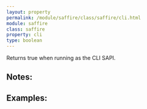 ```yaml
---
layout: property
permalink: /module/saffire/class/saffire/cli.html
module: saffire
class: saffire
property: cli
type: boolean
---
```


Returns true when running as the CLI SAPI.

## Notes:

## Examples:
    
